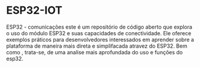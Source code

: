 # ESP32-IOT
ESP32 - comunicações
este é um repositório de código aberto que explora o uso do módulo ESP32 e suas capacidades de conectividade. Ele oferece exemplos práticos para desenvolvedores interessados em aprender sobre a plataforma de maneira mais direta e simplifacada atravez do ESP32.
Bem como , trata-se, de uma analise mais aprofundada do uso e funções do esp32. 

